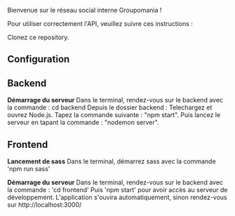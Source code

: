 Bienvenue sur le réseau social interne Groupomania  !

Pour utiliser correctement l'API, veuillez suivre ces instructions :

Clonez ce repository.

**Configuration**
---

**Backend**
---
**Démarrage du serveur**
Dans le terminal, rendez-vous sur le backend avec la commande :  cd backend
Depuis le dossier backend : Telechargez et ouvrez Node.js. 
Tapez la commande suivante : "npm start". 
Puis lancez le serveur en tapant la commande : "nodemon server".

**Frontend**
---
**Lancement de sass**
Dans le terminal, démarrez sass avec la commande 'npm run sass'

**Démarrage du serveur**
Dans le terminal, rendez-vous sur le backend avec la commande :  'cd frontend'
Puis 'npm start' pour avoir accès au serveur de développement.
L'application s'ouvira automatiquement, sinon rendez-vous sur http://localhost:3000/

